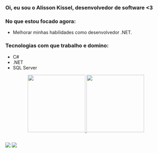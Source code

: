 ### Oi, eu sou o Alisson Kissel, desenvolvedor de software <3

### No que estou focado agora:
- Melhorar minhas habilidades como desenvolvedor .NET.

### Tecnologias com que trabalho e domino:
- C#
- .NET
- SQL Server


<div align="center">
  <a href="https://github.com/alissonkissel">
  <img height="180em" src="https://github-readme-stats.vercel.app/api?username=alissonkissel&show_icons=true&theme=github_dark&include_all_commits=true&count_private=true"/>
  <img height="180em" src="https://github-readme-stats.vercel.app/api/top-langs/?username=alissonkissel&layout=compact&langs_count=7&theme=github_dark"/>
</div>

##

<div> 
  <a href = "mailto:alissonkissel@gmail.com"><img src="https://img.shields.io/badge/-Gmail-%23333?style=for-the-badge&logo=gmail&logoColor=white" target="_blank"></a>
  <a href="https://www.linkedin.com/in/alisson-kissel/" target="_blank"><img src="https://img.shields.io/badge/-LinkedIn-%230077B5?style=for-the-badge&logo=linkedin&logoColor=white" target="_blank"></a> 
</div>
